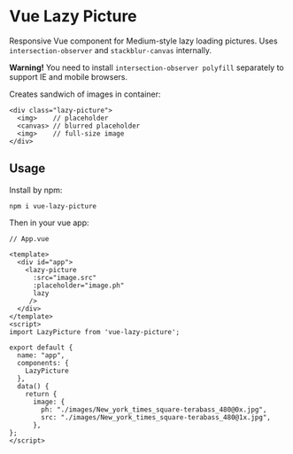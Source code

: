 # Vue Lazy Picture

Responsive Vue component for Medium-style lazy loading pictures.
Uses `intersection-observer` and `stackblur-canvas` internally.

**Warning!**
You need to install `intersection-observer polyfill` separately to support IE and mobile browsers.

Creates sandwich of images in container:

```
<div class="lazy-picture">
  <img>    // placeholder
  <canvas> // blurred placeholder
  <img>    // full-size image
</div>
```

## Usage

Install by npm:
```
npm i vue-lazy-picture
```

Then in your vue app:

```
// App.vue

<template>
  <div id="app">
    <lazy-picture
      :src="image.src"
      :placeholder="image.ph"
      lazy
     />
  </div>
</template>
<script>
import LazyPicture from 'vue-lazy-picture';

export default {
  name: "app",
  components: {
    LazyPicture
  },
  data() {
    return {
      image: {
        ph: "./images/New_york_times_square-terabass_480@0x.jpg",
        src: "./images/New_york_times_square-terabass_480@1x.jpg",
      },
};
</script>
```
